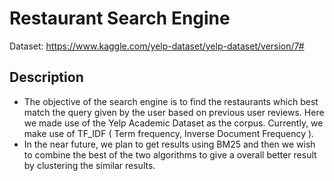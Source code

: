 # Restaurant Search Engine
Dataset: https://www.kaggle.com/yelp-dataset/yelp-dataset/version/7#

## Description
<ul><li>The objective of the search engine is to find the restaurants which best match the query given by the user based on previous user reviews. Here we made use of the Yelp Academic Dataset as the corpus. Currently, we make use of TF_IDF ( Term frequency, Inverse Document Frequency ).</li>
<li>In the near future, we plan to get results using BM25 and then we wish to combine the best of  the two algorithms to give a overall better result by clustering the similar results.</li>
</ul>

